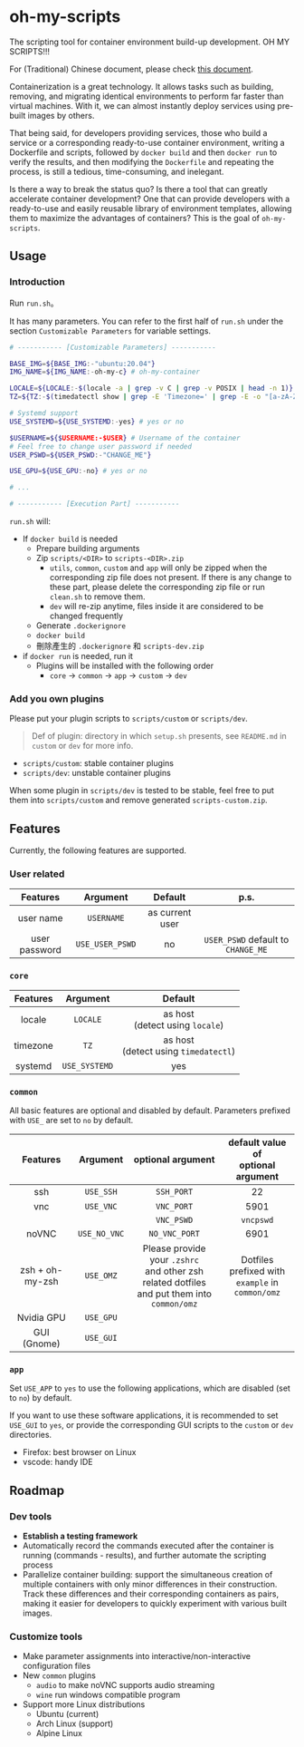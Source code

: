 # oh-my-scripts

The scripting tool for container environment build-up development. OH MY SCRIPTS!!!

For (Traditional) Chinese document, please check [this document](./README.zh_TW.md).

Containerization is a great technology. It allows tasks such as building, removing, and migrating identical environments to perform far faster than virtual machines. With it, we can almost instantly deploy services using pre-built images by others.

That being said, for developers providing services, those who build a service or a corresponding ready-to-use container environment, writing a Dockerfile and scripts, followed by `docker build` and then `docker run` to verify the results, and then modifying the `Dockerfile` and repeating the process, is still a tedious, time-consuming, and inelegant.

Is there a way to break the status quo? Is there a tool that can greatly accelerate container development? One that can provide developers with a ready-to-use and easily reusable library of environment templates, allowing them to maximize the advantages of containers? This is the goal of `oh-my-scripts`.

## Usage

### Introduction

Run `run.sh`。

It has many parameters. You can refer to the first half of `run.sh` under the section `Customizable Parameters` for variable settings.

```bash
# ----------- [Customizable Parameters] -----------

BASE_IMG=${BASE_IMG:-"ubuntu:20.04"}
IMG_NAME=${IMG_NAME:-oh-my-c} # oh-my-container

LOCALE=${LOCALE:-$(locale -a | grep -v C | grep -v POSIX | head -n 1)}
TZ=${TZ:-$(timedatectl show | grep -E 'Timezone=' | grep -E -o "[a-zA-Z]+\/[a-zA-Z]+")}

# Systemd support
USE_SYSTEMD=${USE_SYSTEMD:-yes} # yes or no

$USERNAME=${$USERNAME:-$USER} # Username of the container
# Feel free to change user password if needed
USER_PSWD=${USER_PSWD:-"CHANGE_ME"}

USE_GPU=${USE_GPU:-no} # yes or no

# ...

# ----------- [Execution Part] -----------
```

`run.sh` will:

* If `docker build` is needed
  * Prepare building arguments
  * Zip `scripts/<DIR>` to `scripts-<DIR>.zip`
    * `utils`, `common`, `custom` and `app` will only be zipped when the corresponding zip file does not present. If there is any change to these part, please delete the corresponding zip file or run `clean.sh` to remove them.
    * `dev` will re-zip anytime, files inside it are considered to be changed frequently
  * Generate `.dockerignore`
  * `docker build`
  * 刪除產生的 `.dockerignore` 和 `scripts-dev.zip`
* if `docker run` is needed, run it
  * Plugins will be installed with the following order
    * `core` -> `common` -> `app` -> `custom` -> `dev`

### Add you own plugins

Please put your plugin scripts to `scripts/custom` or `scripts/dev`.

> Def of plugin: directory in which `setup.sh` presents, see `README.md` in `custom` or `dev` for more info.

* `scripts/custom`: stable container plugins
* `scripts/dev`: unstable container plugins

When some plugin in `scripts/dev` is tested to be stable, feel free to put them into `scripts/custom` and remove generated `scripts-custom.zip`.

## Features

Currently, the following features are supported.

### User related

|Features|Argument|Default|p.s.|
|:-:|:-:|:-:|:-:|
|user name|`USERNAME`|as current user||
|user password|`USE_USER_PSWD`|no|`USER_PSWD` default to `CHANGE_ME`|

### `core`

|Features|Argument|Default|
|:-:|:-:|:-:|
|locale|`LOCALE`|as host<br>(detect using `locale`)|
|timezone|`TZ`|as host<br>(detect using `timedatectl`)|
|systemd|`USE_SYSTEMD`|yes|

### `common`

All basic features are optional and disabled by default. Parameters prefixed with `USE_` are set to `no` by default.

|Features|Argument|optional argument|default value of<br>optional argument|
|:-:|:-:|:-:|:-:|
|ssh|`USE_SSH`|`SSH_PORT`|22|
|vnc|`USE_VNC`|`VNC_PORT`|5901|
|||`VNC_PSWD`|`vncpswd`|
|noVNC|`USE_NO_VNC`|`NO_VNC_PORT`|6901|
|zsh + oh-my-zsh|`USE_OMZ`|Please provide your `.zshrc`<br>and other zsh related dotfiles<br>and put them into `common/omz`|Dotfiles prefixed with<br>`example` in `common/omz`|
|Nvidia GPU|`USE_GPU`|||
|GUI (Gnome)|`USE_GUI`|||

### `app`

Set `USE_APP` to `yes` to use the following applications, which are disabled (set to `no`) by default.

If you want to use these software applications, it is recommended to set `USE_GUI` to `yes`, or provide the corresponding GUI scripts to the `custom` or `dev` directories.

* Firefox: best browser on Linux
* vscode: handy IDE

## Roadmap

### Dev tools

* **Establish a testing framework**
* Automatically record the commands executed after the container is running (commands - results), and further automate the scripting process
* Parallelize container building: support the simultaneous creation of multiple containers with only minor differences in their construction. Track these differences and their corresponding containers as pairs, making it easier for developers to quickly experiment with various built images.

### Customize tools

* Make parameter assignments into interactive/non-interactive configuration files
* New `common` plugins
  * `audio` to make noVNC supports audio streaming
  * `wine` run windows compatible program
* Support more Linux distributions
  * Ubuntu (current)
  * Arch Linux (support)
  * Alpine Linux
